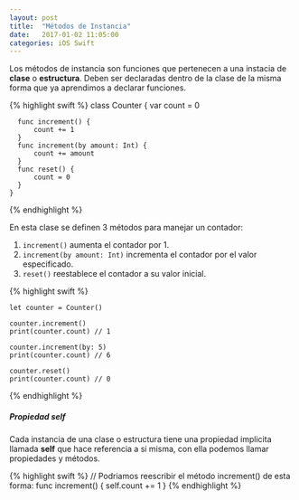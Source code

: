 ```yaml
---
layout: post
title:  "Métodos de Instancia"
date:   2017-01-02 11:05:00
categories: iOS Swift
---
```


Los métodos de instancia son funciones que pertenecen a una instacia de **clase** o **estructura**. Deben ser declaradas dentro de la clase de la misma forma que ya aprendimos a declarar funciones.


{% highlight swift %}
    class Counter {
      var count = 0

      func increment() {
          count += 1
      }
      func increment(by amount: Int) {
          count += amount
      }
      func reset() {
          count = 0
      }
    }

{% endhighlight %}

En esta clase se definen 3 métodos para manejar un contador:

1. `increment()` aumenta el contador por 1.
2. `increment(by amount: Int)` incrementa el contador por el valor especificado.
3. `reset()` reestablece el contador a su valor inicial.


{% highlight swift %}

    let counter = Counter()

    counter.increment()
    print(counter.count) // 1

    counter.increment(by: 5)
    print(counter.count) // 6

    counter.reset()
    print(counter.count) // 0

{% endhighlight %}


##### Propiedad self

Cada instancia de una clase o estructura tiene una propiedad implicita llamada **self** que hace referencia a si misma, con ella podemos llamar propiedades y métodos.

{% highlight swift %}
    // Podriamos reescribir el método increment() de esta forma:
    func increment() {
        self.count += 1
    }
{% endhighlight %}
